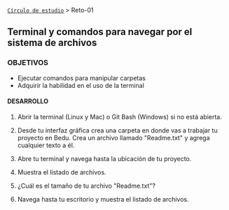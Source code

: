 [`Círculo de estudio`](../Readme.md) > Reto-01
## Terminal y comandos para navegar por el sistema de archivos

### OBJETIVOS
- Ejecutar comandos para manipular carpetas
- Adquirir la habilidad en el uso de la terminal

#### DESARROLLO

1. Abrir la terminal (Linux y Mac) o Git Bash (Windows) si no está abierta.

1. Desde tu interfaz gráfica crea una carpeta en donde vas a trabajar tu proyecto en Bedu. Crea un archivo llamado "Readme.txt" y agrega cualquier texto a él.

1. Abre tu terminal y navega hasta la ubicación de tu proyecto.

1. Muestra el listado de archivos.

1. ¿Cuál es el tamaño de tu archivo "Readme.txt"?

1. Navega hasta tu escritorio y muestra el listado de archivos.

